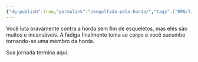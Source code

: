 ```yaml
---
{"dg-publish":true,"permalink":"/engolfada-pela-horda/","tags":["RPG/livro-jogo/Draegeni/story-points"],"created":"2024-12-23T16:54:44.130-05:00","updated":"2024-12-23T16:56:36.602-05:00"}
---
```



Você luta bravamente contra a horda sem fim de esqueletos, mas eles são muitos e incansáveis. A fadiga finalmente toma se corpo e você sucumbe tornando-se uma membro da horda.

Sua jornada termina aqui.
